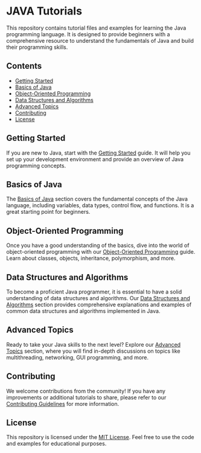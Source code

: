 # JAVA Tutorials

This repository contains tutorial files and examples for learning the Java programming language. It is designed to provide beginners with a comprehensive resource to understand the fundamentals of Java and build their programming skills.

## Contents

- [Getting Started](#getting-started)
- [Basics of Java](#basics-of-java)
- [Object-Oriented Programming](#object-oriented-programming)
- [Data Structures and Algorithms](#data-structures-and-algorithms)
- [Advanced Topics](#advanced-topics)
- [Contributing](#contributing)
- [License](#license)

## Getting Started

If you are new to Java, start with the [Getting Started](./getting-started.md) guide. It will help you set up your development environment and provide an overview of Java programming concepts.

## Basics of Java

The [Basics of Java](./basics-of-java.md) section covers the fundamental concepts of the Java language, including variables, data types, control flow, and functions. It is a great starting point for beginners.

## Object-Oriented Programming

Once you have a good understanding of the basics, dive into the world of object-oriented programming with our [Object-Oriented Programming](./object-oriented-programming.md) guide. Learn about classes, objects, inheritance, polymorphism, and more.

## Data Structures and Algorithms

To become a proficient Java programmer, it is essential to have a solid understanding of data structures and algorithms. Our [Data Structures and Algorithms](./data-structures-and-algorithms.md) section provides comprehensive explanations and examples of common data structures and algorithms implemented in Java.

## Advanced Topics

Ready to take your Java skills to the next level? Explore our [Advanced Topics](./advanced-topics.md) section, where you will find in-depth discussions on topics like multithreading, networking, GUI programming, and more.

## Contributing

We welcome contributions from the community! If you have any improvements or additional tutorials to share, please refer to our [Contributing Guidelines](./CONTRIBUTING.md) for more information.

## License

This repository is licensed under the [MIT License](./LICENSE). Feel free to use the code and examples for educational purposes.


